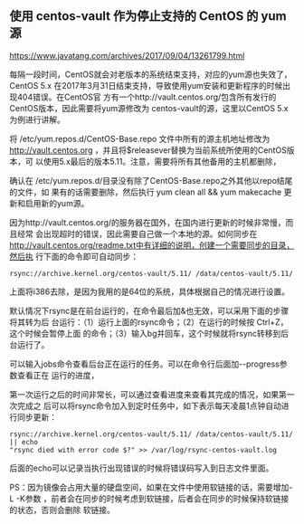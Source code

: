 ## 使用 centos-vault 作为停止支持的 CentOS 的 yum 源

https://www.javatang.com/archives/2017/09/04/13261799.html

每隔一段时间，CentOS就会对老版本的系统结束支持，对应的yum源也失效了，CentOS 5.x
在2017年3月31日结束支持，导致使用yum安装和更新程序的时候出现404错误。在CentOS官
方有一个http://vault.centos.org/包含所有发行的CentOS版本，因此需要将yum源修改为
centos-vault的源，这里以CentOS 5.x为例进行讲解。

将 /etc/yum.repos.d/CentOS-Base.repo 文件中所有的源主机地址修改为
http://vault.centos.org ，并且将$releasever替换为当前系统所使用的CentOS版本，可
以使用5.x最后的版本5.11。注意，需要将所有其他备用的主机都删除，


确认在 /etc/yum.repos.d/目录没有除了CentOS-Base.repo之外其他以repo结尾的文件，如
果有的话需要删除，然后执行 yum clean all && yum makecache 更新和启用新的yum源。

因为http://vault.centos.org/的服务器在国外，在国内进行更新的时候非常慢，而且经常
会出现超时的错误，因此需要自己做一个本地的源。如何同步在
http://vault.centos.org/readme.txt中有详细的说明，创建一个需要同步的目录，然后执
行下面的命令即可自动同步：

``` rsync -a -v --exclude=debug --exclude=i386
rsync://archive.kernel.org/centos-vault/5.11/ /data/centos-vault/5.11/

```

上面将i386去除，是因为我用的是64位的系统，具体根据自己的情况进行设置。

默认情况下rsync是在前台运行的，在命令最后加&也无效，可以采用下面的步骤将其转为后
台运行：（1）运行上面的rsync命令；（2）在运行的时候按 Ctrl+Z，这个时候会暂停上面
的命令；（3）输入bg并回车，这个时候就将rsync转移到后台运行了。

可以输入jobs命令查看后台正在运行的任务。可以在命令行后面加--progress参数查看正在
运行的进度，


第一次运行之后的时间非常长，可以通过查看进度来查看其完成的情况，如果第一次完成之
后可以将rsync命令加入到定时任务中，如下表示每天凌晨1点钟自动进行同步更新：

``` 0 1 * * * /usr/bin/rsync -a -v --exclude=debug --exclude=i386
rsync://archive.kernel.org/centos-vault/5.11/ /data/centos-vault/5.11/ || echo
"rsync died with error code $?" >> /var/log/rsync-centos-vault.log

```

后面的echo可以记录当执行出现错误的时候将错误码写入到日志文件里面。


PS：因为镜像会占用大量的硬盘空间，如果在文件中使用软链接的话，需要增加-L -K参数
，前者会在同步的时候考虑到软链接，后者会在同步的时候保持软链接的状态，否则会删除
软链接。
